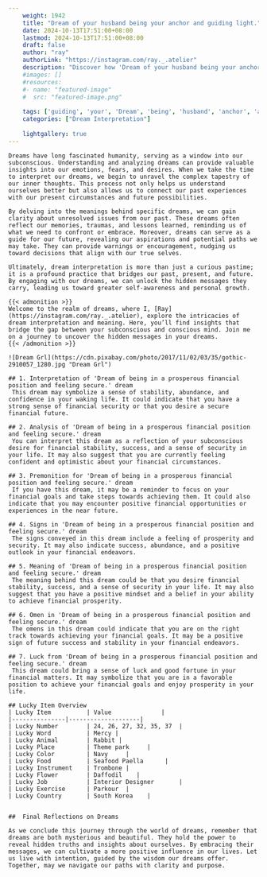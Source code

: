 ```yaml
---
    weight: 1942
    title: "Dream of your husband being your anchor and guiding light."  # Assuming 'title' column exists
    date: 2024-10-13T17:51:00+08:00
    lastmod: 2024-10-13T17:51:00+08:00
    draft: false
    author: "ray"
    authorLink: "https://instagram.com/ray._.atelier"
    description: "Discover how 'Dream of your husband being your anchor and guiding light.' can interpret your future and uncover its significant meanings in your life."
    #images: []
    #resources:
    #- name: "featured-image"
    #  src: "featured-image.png"
    
    tags: ['guiding', 'your', 'Dream', 'being', 'husband', 'anchor', 'and', 'light.', 'of']
    categories: ["Dream Interpretation"]
    
    lightgallery: true
---
```

    
    Dreams have long fascinated humanity, serving as a window into our subconscious. Understanding and analyzing dreams can provide valuable insights into our emotions, fears, and desires. When we take the time to interpret our dreams, we begin to unravel the complex tapestry of our inner thoughts. This process not only helps us understand ourselves better but also allows us to connect our past experiences with our present circumstances and future possibilities.
    
    By delving into the meanings behind specific dreams, we can gain clarity about unresolved issues from our past. These dreams often reflect our memories, traumas, and lessons learned, reminding us of what we need to confront or embrace. Moreover, dreams can serve as a guide for our future, revealing our aspirations and potential paths we may take. They can provide warnings or encouragement, nudging us toward decisions that align with our true selves.
    
    Ultimately, dream interpretation is more than just a curious pastime; it is a profound practice that bridges our past, present, and future. By engaging with our dreams, we can unlock the hidden messages they carry, leading us toward greater self-awareness and personal growth.
    
    {{< admonition >}}
    Welcome to the realm of dreams, where I, [Ray](https://instagram.com/ray._.atelier), explore the intricacies of dream interpretation and meaning. Here, you’ll find insights that bridge the gap between your subconscious and conscious mind. Join me on a journey to uncover the hidden messages in your dreams.
    {{< /admonition >}}
    
    ![Dream Grl](https://cdn.pixabay.com/photo/2017/11/02/03/35/gothic-2910057_1280.jpg "Dream Grl")
    
    ## 1. Interpretation of 'Dream of being in a prosperous financial position and feeling secure.' dream
     This dream may symbolize a sense of stability, abundance, and confidence in your waking life. It could indicate that you have a strong sense of financial security or that you desire a secure financial future.
    
    ## 2. Analysis of 'Dream of being in a prosperous financial position and feeling secure.' dream
     You can interpret this dream as a reflection of your subconscious desire for financial stability, success, and a sense of security in your life. It may also suggest that you are currently feeling confident and optimistic about your financial circumstances.
    
    ## 3. Premonition for 'Dream of being in a prosperous financial position and feeling secure.' dream
     If you have this dream, it may be a reminder to focus on your financial goals and take steps towards achieving them. It could also indicate that you may encounter positive financial opportunities or experiences in the near future.
    
    ## 4. Signs in 'Dream of being in a prosperous financial position and feeling secure.' dream
     The signs conveyed in this dream include a feeling of prosperity and security. It may also indicate success, abundance, and a positive outlook in your financial endeavors.
    
    ## 5. Meaning of 'Dream of being in a prosperous financial position and feeling secure.' dream
     The meaning behind this dream could be that you desire financial stability, success, and a sense of security in your life. It may also suggest that you have a positive mindset and a belief in your ability to achieve financial prosperity.
    
    ## 6. Omen in 'Dream of being in a prosperous financial position and feeling secure.' dream
     The omens in this dream could indicate that you are on the right track towards achieving your financial goals. It may be a positive sign of future success and stability in your financial endeavors.
    
    ## 7. Luck from 'Dream of being in a prosperous financial position and feeling secure.' dream
     This dream could bring a sense of luck and good fortune in your financial matters. It may symbolize that you are in a favorable position to achieve your financial goals and enjoy prosperity in your life.
    
    ## Lucky Item Overview
    | Lucky Item          | Value              |
    |---------------|--------------------|
    | Lucky Number        | 24, 26, 27, 32, 35, 37  |
    | Lucky Word          | Mercy |
    | Lucky Animal        | Rabbit |
    | Lucky Place         | Theme park     |
    | Lucky Color         | Navy     |
    | Lucky Food          | Seafood Paella      |
    | Lucky Instrument    | Trombone |
    | Lucky Flower        | Daffodil    |
    | Lucky Job           | Interior Designer       |
    | Lucky Exercise      | Parkour  |
    | Lucky Country       | South Korea    |
    
    
    ##  Final Reflections on Dreams
    
    As we conclude this journey through the world of dreams, remember that dreams are both mysterious and beautiful. They hold the power to reveal hidden truths and insights about ourselves. By embracing their messages, we can cultivate a more positive influence in our lives. Let us live with intention, guided by the wisdom our dreams offer. Together, may we navigate our paths with clarity and purpose.
    
